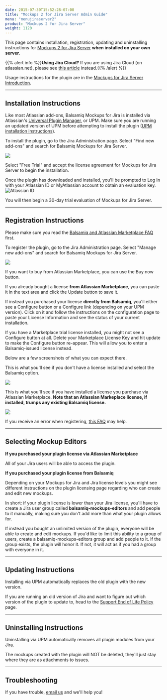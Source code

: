 ```yaml
---
date: 2015-07-30T15:52:28-07:00
title: "Mockups 2 for Jira Server Admin Guide"
menu: "menujiraserver2"
product: "Mockups 2 for Jira Server"
weight: 1120
---
```


This page contains installation, registration, updating and uninstalling instructions for [Mockups 2 for Jira Server](https://marketplace.atlassian.com/apps/5161/balsamiq-wireframes-for-jira-server/server/overview) **when installed on your own server**.

{{% alert info %}}**Using Jira Cloud?** If you are using Jira Cloud (on atlassian.net), please see [this article](/jira/cloud/admin-guide-cloud/) instead.{{% /alert %}}

Usage instructions for the plugin are in the [Mockups for Jira Server Introduction](../intro/).

* * *

## Installation Instructions

Like most Atlassian add-ons, Balsamiq Mockups for Jira is installed via Atlassian's [Universal Plugin Manager](https://plugins.atlassian.com/plugins/com.atlassian.upm.atlassian-universal-plugin-manager-plugin), or UPM. Make sure you are running an updated version of UPM before attempting to install the plugin ([UPM installation instructions](http://confluence.atlassian.com/display/Jira042/Managing+Jira's+Plugins#ManagingJirasPlugins-ManagingPluginsviatheUniversalPluginManager)).

To install the plugin, go to the Jira Administration page. Select "Find new add-ons" and search for Balsamiq Mockups for Jira Server.

![](//media.balsamiq.com/img/support/installation/jira-install-server1.png)

Select "Free Trial" and accept the license agreement for Mockups for Jira Server to begin the installation.

Once the plugin has downloaded and installed, you'll be prompted to Log In with your Atlassian ID or MyAtlassian account to obtain an evaluation key.
 ![Atlassian ID](//media.balsamiq.com/img/support/installation/confluence-jira-install-server3.png)

You will then begin a 30-day trial evaluation of Mockups for Jira Server.

* * *

## Registration Instructions

Please make sure you read the [Balsamiq and Atlassian Marketplace FAQ](https://support.balsamiq.com/sales/marketplace/) first.

To register the plugin, go to the Jira Administration page. Select "Manage new add-ons" and search for Balsamiq Mockups for Jira Server.

![](//media.balsamiq.com/img/support/installation/jira-reg-server1.png)

If you want to buy from Atlassian Marketplace, you can use the Buy now button.

If you already bought a license **from Atlassian Marketplace**, you can paste it in the text area and click the Update button to save it.

If instead you purchased your license **directly from Balsamiq**, you'll either see a Configure button or a Configure link (depending on your UPM version). Click on it and follow the instructions on the configuration page to paste your License Information and see the status of your current installation.

If you have a Marketplace trial license installed, you might not see a Configure button at all. Delete your Marketplace License Key and hit update to make the Configure button re-appear. This will allow you to enter a Balsamiq-issued license instead.

Below are a few screenshots of what you can expect there.

This is what you'll see if you don't have a license installed and select the Balsamiq option.

![](//media.balsamiq.com/img/support/docs/jira/adminguide/cfg_trial.png)

This is what you'll see if you have installed a license you purchase via Atlassian Marketplace. **Note that an Atlassian Markeplace license, if installed, trumps any existing Balsamiq license.**

![](//media.balsamiq.com/img/support/docs/jira/adminguide/cfg_marketplace.png)

If you receive an error when registering, [this FAQ](https://support.balsamiq.com/plugins/failedtovalidatelicense/) may help.

* * *

## Selecting Mockup Editors

**If you purchased your plugin license via Atlassian Marketplace**

All of your Jira users will be able to access the plugin.

**If you purchased your plugin license from Balsamiq**

Depending on your Mockups for Jira and Jira license levels you might see different instructions on the plugin licensing page regarding who can create and edit new mockups.

In short: if your plugin license is lower than your Jira license, you'll have to create a Jira user group called **balsamiq-mockups-editors** and add people to it manually, making sure you don't add more than what your plugin allows for.

If instead you bought an unlimited version of the plugin, everyone will be able to create and edit mockups. If you'd like to limit this ability to a group of users, create a balsamiq-mockups-editors group and add people to it. If the group exists, the plugin will honor it. If not, it will act as if you had a group with everyone in it.

* * *

## Updating Instructions

Installing via UPM automatically replaces the old plugin with the new version.

If you are running an old version of Jira and want to figure out which version of the plugin to update to, head to the [Support End of Life Policy](https://support.balsamiq.com/sales/atlassianeol/) page.

* * *

## Uninstalling Instructions

Uninstalling via UPM automatically removes all plugin modules from your Jira.

The mockups created with the plugin will NOT be deleted, they'll just stay where they are as attachments to issues.

* * *

## Troubleshooting

If you have trouble, [email us](https://balsamiq.com/company/contact/#/t/m4j) and we'll help you!
